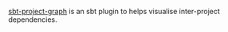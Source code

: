   [sbt-project-graph]: https://github.com/dwijnand/sbt-project-graph

[sbt-project-graph] is an sbt plugin to helps visualise inter-project dependencies.

